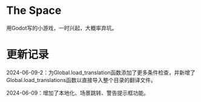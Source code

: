 # The Space

用Godot写的小游戏，一时兴起，大概率弃坑。

# 更新记录

2024-06-09-2：为Global.load_translation函数添加了更多条件检查，并新增了Global.load_translations函数以直接导入整个目录的翻译文件。

2024-06-09：增加了本地化、场景跳转、警告提示框功能。
